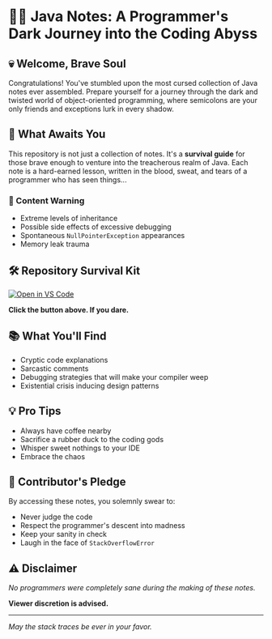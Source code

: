 # 🧟‍♂️ Java Notes: A Programmer's Dark Journey into the Coding Abyss

## 💀 Welcome, Brave Soul

Congratulations! You've stumbled upon the most cursed collection of Java notes ever assembled. Prepare yourself for a journey through the dark and twisted world of object-oriented programming, where semicolons are your only friends and exceptions lurk in every shadow.

## 🔮 What Awaits You

This repository is not just a collection of notes. It's a **survival guide** for those brave enough to venture into the treacherous realm of Java. Each note is a hard-earned lesson, written in the blood, sweat, and tears of a programmer who has seen things... 

### 🚨 Content Warning
- Extreme levels of inheritance
- Possible side effects of excessive debugging
- Spontaneous `NullPointerException` appearances
- Memory leak trauma

## 🛠 Repository Survival Kit

[![Open in VS Code](https://img.shields.io/badge/Open%20in-VS%20Code-blue?style=for-the-badge&logo=visual-studio-code)](vscode://vscode.git/clone?url=https://github.com/omsandeeppatil-pvt/Java)

**Click the button above. If you dare.**

## 📚 What You'll Find

- Cryptic code explanations
- Sarcastic comments
- Debugging strategies that will make your compiler weep
- Existential crisis inducing design patterns

## 💡 Pro Tips
- Always have coffee nearby
- Sacrifice a rubber duck to the coding gods
- Whisper sweet nothings to your IDE
- Embrace the chaos

## 🧟 Contributor's Pledge

By accessing these notes, you solemnly swear to:
- Never judge the code
- Respect the programmer's descent into madness
- Keep your sanity in check
- Laugh in the face of `StackOverflowError`

## ⚠️ Disclaimer

*No programmers were completely sane during the making of these notes.*

**Viewer discretion is advised.**

---

*May the stack traces be ever in your favor.*